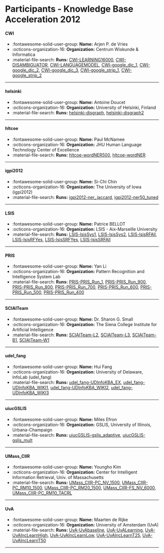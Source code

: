 # Participants - Knowledge Base Acceleration 2012 

#### CWI 
 - :fontawesome-solid-user-group: **Name:** Arjen P. de Vries 
 - :octicons-organization-16: **Organization:** Centrum Wiskunde & Informatica 
 - :material-file-search: **Runs:** [CWI-LEARNING16000](./runs.md#cwi-learning16000), [CWI-DISAMBIGUATOR](./runs.md#cwi-disambiguator), [CWI-LANGUAGEMODEL](./runs.md#cwi-languagemodel), [CWI-google_dic_1](./runs.md#cwi-google_dic_1), [CWI-google_dic_2](./runs.md#cwi-google_dic_2), [CWI-google_dic_3](./runs.md#cwi-google_dic_3), [CWI-google_strip_1](./runs.md#cwi-google_strip_1), [CWI-google_strip_2](./runs.md#cwi-google_strip_2) 

---
#### helsinki 
 - :fontawesome-solid-user-group: **Name:** Antoine Doucet 
 - :octicons-organization-16: **Organization:** University of Helsinki, Finland 
 - :material-file-search: **Runs:** [helsinki-disgraph](./runs.md#helsinki-disgraph), [helsinki-disgraph2](./runs.md#helsinki-disgraph2) 

---
#### hltcoe 
 - :fontawesome-solid-user-group: **Name:** Paul McNamee 
 - :octicons-organization-16: **Organization:** JHU Human Language Technology Center of Excellence 
 - :material-file-search: **Runs:** [hltcoe-wordNER500](./runs.md#hltcoe-wordner500), [hltcoe-wordNER](./runs.md#hltcoe-wordner) 

---
#### igpi2012 
 - :fontawesome-solid-user-group: **Name:** Si-Chi Chin 
 - :octicons-organization-16: **Organization:** The University of Iowa (igpi2012) 
 - :material-file-search: **Runs:** [igpi2012-ner_jaccard](./runs.md#igpi2012-ner_jaccard), [igpi2012-ner50_tuned](./runs.md#igpi2012-ner50_tuned) 

---
#### LSIS 
 - :fontawesome-solid-user-group: **Name:** Patrice BELLOT 
 - :octicons-organization-16: **Organization:** LSIS - Aix-Marseille University 
 - :material-file-search: **Runs:** [LSIS-lsisSys1](./runs.md#lsis-lsissys1), [LSIS-lsisSys2](./runs.md#lsis-lsissys2), [LSIS-lsisRFAll](./runs.md#lsis-lsisrfall), [LSIS-lsisRFYes](./runs.md#lsis-lsisrfyes), [LSIS-lsisSRFYes](./runs.md#lsis-lsissrfyes), [LSIS-lsisSRFAll](./runs.md#lsis-lsissrfall) 

---
#### PRIS 
 - :fontawesome-solid-user-group: **Name:** Yan Li 
 - :octicons-organization-16: **Organization:** Pattern Recognition and Intelligence System Lab 
 - :material-file-search: **Runs:** [PRIS-PRIS_Run_1](./runs.md#pris-pris_run_1), [PRIS-PRIS_Run_900](./runs.md#pris-pris_run_900), [PRIS-PRIS_Run_800](./runs.md#pris-pris_run_800), [PRIS-PRIS_Run_700](./runs.md#pris-pris_run_700), [PRIS-PRIS_Run_600](./runs.md#pris-pris_run_600), [PRIS-PRIS_Run_500](./runs.md#pris-pris_run_500), [PRIS-PRIS_Run_400](./runs.md#pris-pris_run_400) 

---
#### SCIAITeam 
 - :fontawesome-solid-user-group: **Name:** Dr. Sharon G. Small 
 - :octicons-organization-16: **Organization:** The Siena College Institute for Artificial Intelligence 
 - :material-file-search: **Runs:** [SCIAITeam-L2](./runs.md#sciaiteam-l2), [SCIAITeam-L3](./runs.md#sciaiteam-l3), [SCIAITeam-B1](./runs.md#sciaiteam-b1), [SCIAITeam-W1](./runs.md#sciaiteam-w1) 

---
#### udel_fang 
 - :fontawesome-solid-user-group: **Name:** Hui Fang 
 - :octicons-organization-16: **Organization:** University of Delaware, InfoLab (udel_fang) 
 - :material-file-search: **Runs:** [udel_fang-UDInfoKBA_EX](./runs.md#udel_fang-udinfokba_ex), [udel_fang-UDInfoKBA_WIKI1](./runs.md#udel_fang-udinfokba_wiki1), [udel_fang-UDInfoKBA_WIKI2](./runs.md#udel_fang-udinfokba_wiki2), [udel_fang-UDInfoKBA_WIKI3](./runs.md#udel_fang-udinfokba_wiki3) 

---
#### uiucGSLIS 
 - :fontawesome-solid-user-group: **Name:** Miles Efron 
 - :octicons-organization-16: **Organization:** GSLIS, University of Illinois, Urbana-Champaign 
 - :material-file-search: **Runs:** [uiucGSLIS-gslis_adaptive](./runs.md#uiucgslis-gslis_adaptive), [uiucGSLIS-gslis_mult](./runs.md#uiucgslis-gslis_mult) 

---
#### UMass_CIIR 
 - :fontawesome-solid-user-group: **Name:** Youngho Kim 
 - :octicons-organization-16: **Organization:** Center for Intelligent Information Retrieval, Univ. of Massachusetts 
 - :material-file-search: **Runs:** [UMass_CIIR-PC_NV_1500](./runs.md#umass_ciir-pc_nv_1500), [UMass_CIIR-PC_RM10_1500](./runs.md#umass_ciir-pc_rm10_1500), [UMass_CIIR-PC_RM20_1500](./runs.md#umass_ciir-pc_rm20_1500), [UMass_CIIR-FS_NV_6000](./runs.md#umass_ciir-fs_nv_6000), [UMass_CIIR-PC_RM10_TACRL](./runs.md#umass_ciir-pc_rm10_tacrl) 

---
#### UvA 
 - :fontawesome-solid-user-group: **Name:** Maarten de Rijke 
 - :octicons-organization-16: **Organization:** University of Amsterdam (UvA) 
 - :material-file-search: **Runs:** [UvA-UvAbaseline](./runs.md#uva-uvabaseline), [UvA-UvALearning](./runs.md#uva-uvalearning), [UvA-UvAIncLearnHigh](./runs.md#uva-uvainclearnhigh), [UvA-UvAIncLearnLow](./runs.md#uva-uvainclearnlow), [UvA-UvAIncLearnT25](./runs.md#uva-uvainclearnt25), [UvA-UvAIncLearnT50](./runs.md#uva-uvainclearnt50) 

---
